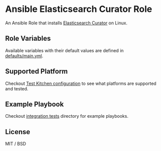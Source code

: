 Ansible Elasticsearch Curator Role
=========

An Ansible Role that installs [Elasticsearch Curator](https://www.elastic.co/guide/en/elasticsearch/client/curator/current/about.html) on Linux.

## Role Variables

Available variables with their default values are defined in [defaults/main.yml](defaults/main.yml).

## Supported Platform

Checkout [Test Kitchen configuration](.kitchen.yml) to see what platforms are supported and tested.

## Example Playbook

Checkout [integration tests](test/integration) directory for example playbooks.

## License

MIT / BSD